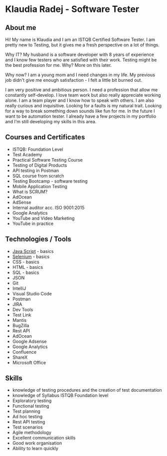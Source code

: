# Klaudia Radej - Software Tester

## About me

Hi! My name is Klaudia and I am an ISTQB Certified Software Tester. I am pretty new to Testing, but it gives me a fresh perspective on a lot of things. 
 
Why IT? My husband is a software developer with 8 years of experience and I know few testers who are satisfied with their work. Testing might be the best profession for me. Why? More on this later. 
 
Why now? I am a young mom and I need changes in my life. My previous job didn't give me enough satisfaction - I felt a little bit burned out. 
 
I am very positive and ambitious person. I need a profession that allow me constantly self-develop. 
I love team work but also really appreciate working alone. I am a team player and I know how to speak with others.
I am also really curious and inquisitive. Looking for a faults is my natural trait. Looking for a way to break something down sounds like fun for me.
In the future I want to be automation tester. I already have a few projects in my portfolio and I'm still developing my skills in this area.

## Courses and Certificates

- ISTQB: Foundation Level
- Test Academy
- Practical Software Testing Course
- Testing of Digital Products
- API testing in Postman
- SQL course from scratch
- Testing Bootcamp - software testing
- Mobile Application Testing
- What is SCRUM?
- AdOcean
- AdSense
- Internal auditor acc. ISO 9001:2015
- Google Analytics
- YouTube and Video Marketing
- YouTube in practice

## Technologies / Tools

- [Java Script](https://github.com/kradej/js-course) - basics
- [Selenium](https://github.com/kradej/dotnet-selenium) - basics
- CSS - basics
- HTML - basics
- SQL - basics
- JSON
- Git
- IntelliJ
- Visual Studio Code
- Postman
- JIRA
- Dev Tools
- Test Link
- Mantis
- BugZilla
- Rest API
- AdOcean
- Google Adsense
- Google Analytics
- Confluence
- ShareX
- Microsoft Office

## Skills

* knowledge of testing procedures and the creation of test documentation
* knowledge of Syllabus ISTQB Foundation level
* Exploratory testing
* Functional testing
* Test planning
* Ad hoc testing
* Rest API testing
* Test scenarios
* Agile methodology
* Excellent communication skills
* Good work organisation
* Ability to learn quickly
